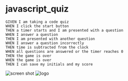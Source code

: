 # javascript_quiz

```
GIVEN I am taking a code quiz
WHEN I click the start button
THEN a timer starts and I am presented with a question
WHEN I answer a question
THEN I am presented with another question
WHEN I answer a question incorrectly
THEN time is subtracted from the clock
WHEN all questions are answered or the timer reaches 0
THEN the game is over
WHEN the game is over
THEN I can save my initials and my score
```
![screen shot](https://i.ibb.co/bXryjQR/javascript-quiz-application.png)
![logo](https://i.ibb.co/PG4mk94/dillonsmithlogo-01.png)
